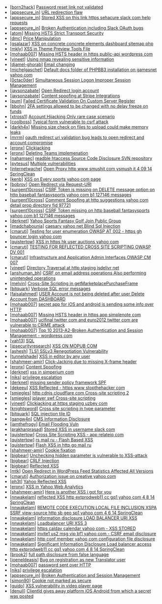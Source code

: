 * [[born2hack](https://hackerone.com/born2hack)] [Password reset link not validated ](https://hackerone.com/reports/22012)
* [[appsecure_in](https://hackerone.com/appsecure_in)] [URL redirection flaw](https://hackerone.com/reports/2622)
* [[appsecure_in](https://hackerone.com/appsecure_in)] [Stored XSS on this link https  sehacure slack com help requests ](https://hackerone.com/reports/2639)
* [[appsecure_in](https://hackerone.com/appsecure_in)] [Broken Authentication including Slack OAuth bugs ](https://hackerone.com/reports/2559)
* [[atom](https://hackerone.com/atom)] [Missing HSTS Strict Transport Security ](https://hackerone.com/reports/17239)
* [[dmc](https://hackerone.com/dmc)] [Price Manipulation](https://hackerone.com/reports/17502)
* [[gsalazar](https://hackerone.com/gsalazar)] [XSS on  concrete concrete elements dashboard sitemap php ](https://hackerone.com/reports/6853)
* [[mkly](https://hackerone.com/mkly)] [XSS in Theme Preview Tools File](https://hackerone.com/reports/4777)
* [[mohaab007](https://hackerone.com/mohaab007)] [Missing HSTS header in https  public-api wordpress com](https://hackerone.com/reports/20071)
* [[vineet](https://hackerone.com/vineet)] [Using nmap revealing sensitive information ](https://hackerone.com/reports/18382)
* [[djamel-ghorab](https://hackerone.com/djamel-ghorab)] [Email changing](https://hackerone.com/reports/18846)
* [[michelgaschet](https://hackerone.com/michelgaschet)] [Default docs folder of PHPBB3 installation on gamesnet yahoo com](https://hackerone.com/reports/17506)
* [[0ctac0der](https://hackerone.com/0ctac0der)] [Simultaneous Session Logon  Improper Session Management](https://hackerone.com/reports/11722)
* [[jaysonzabate](https://hackerone.com/jaysonzabate)] [Open Redirect login account](https://hackerone.com/reports/16718)
* [[jaysonzabate](https://hackerone.com/jaysonzabate)] [Content spoofing at Stripe Integrations](https://hackerone.com/reports/21248)
* [[pum](https://hackerone.com/pum)] [Failed Certificate Validation On Custom Server Register ](https://hackerone.com/reports/16568)
* [[bbohn](https://hackerone.com/bbohn)] [2FA settings allowed to be changed with no delay freeze on funds](https://hackerone.com/reports/16696)
* [[xtross1](https://hackerone.com/xtross1)] [Account Hijacking Only rare case scenario ](https://hackerone.com/reports/21083)
* [[coolboss](https://hackerone.com/coolboss)] [Typical form vulnerable to csrf attack](https://hackerone.com/reports/14751)
* [[darkh4x](https://hackerone.com/darkh4x)] [Missing size check on files to upload could make memory leaks ](https://hackerone.com/reports/19532)
* [[mrrm](https://hackerone.com/mrrm)] [oauth redirect uri validation bug leads to open redirect and account compromise](https://hackerone.com/reports/20661)
* [[eronx](https://hackerone.com/eronx)] [Clickjacking](https://hackerone.com/reports/21110)
* [[eronx](https://hackerone.com/eronx)] [Deleting Teams implemenation](https://hackerone.com/reports/2975)
* [[nahamsec](https://hackerone.com/nahamsec)] [readble htaccess  Source Code Disclosure   SVN repository ](https://hackerone.com/reports/7813)
* [[pytesus](https://hackerone.com/pytesus)] [Multiple vulnerabilities](https://hackerone.com/reports/14248)
* [[internetwache](https://hackerone.com/internetwache)] [Open Proxy http  www smushit com ysmush it  4 09 14  SpringClean](https://hackerone.com/reports/6704)
* [[kenb](https://hackerone.com/kenb)] [XSS on Every sports yahoo com page](https://hackerone.com/reports/2168)
* [[bobrov](https://hackerone.com/bobrov)] [Open Redirect via Request-URI](https://hackerone.com/reports/15298)
* [[surgent10cross](https://hackerone.com/surgent10cross)] [CSRF Token is missing on DELETE message option on http  baseball fantasysports yahoo com b1 127146 messages](https://hackerone.com/reports/6702)
* [[surgent10cross](https://hackerone.com/surgent10cross)] [Comment Spoofing at http  suggestions yahoo com detail prop directory fid 97721](https://hackerone.com/reports/6665)
* [[surgent10cross](https://hackerone.com/surgent10cross)] [CSRF Token missing on http  baseball fantasysports yahoo com b1 127146 messages](https://hackerone.com/reports/6700)
* [[derknet](https://hackerone.com/derknet)] [Yahoo Sports Fantasy Golf Join Public Group ](https://hackerone.com/reports/16414)
* [[imadchabounia](https://hackerone.com/imadchabounia)] [caesary yahoo net Blind Sql Injection](https://hackerone.com/reports/21899)
* [[cmaruti](https://hackerone.com/cmaruti)] [Testing for user enumeration OWASP  AT  002 - https  gh bouncer login yahoo com](https://hackerone.com/reports/12708)
* [[quistertow](https://hackerone.com/quistertow)] [XSS in https  hk user auctions yahoo com](https://hackerone.com/reports/7266)
* [[cmaruti](https://hackerone.com/cmaruti)] [TESTING FOR REFLECTED CROSS SITE SCRIPTING OWASP  DV  001 ](https://hackerone.com/reports/12011)
* [[cmaruti](https://hackerone.com/cmaruti)] [Infrastructure and Application Admin Interfaces OWASP  CM  007 ](https://hackerone.com/reports/11414)
* [[vineet](https://hackerone.com/vineet)] [Directory Traversal at http  staging jsdelivr net ](https://hackerone.com/reports/18371)
* [[anshuman_bh](https://hackerone.com/anshuman_bh)] [CSRF on email address operations Also performing unintended operations ](https://hackerone.com/reports/18507)
* [[melvin](https://hackerone.com/melvin)] [Cross-Site Scripting in getMarketplacePurchaseFrame](https://hackerone.com/reports/6843)
* [[bitquark](https://hackerone.com/bitquark)] [Verbose SQL error messages](https://hackerone.com/reports/20279)
* [[faisalahmed](https://hackerone.com/faisalahmed)] [USER Account is not being deleted after user Delete Account from DASHBOARD](https://hackerone.com/reports/20305)
* [[mohaab007](https://hackerone.com/mohaab007)] [secret app for iOS and android is sending some info over HTTP](https://hackerone.com/reports/12977)
* [[mohaab007](https://hackerone.com/mohaab007)] [Missing HSTS header in https  app simplenote com](https://hackerone.com/reports/20072)
* [[mohaab007](https://hackerone.com/mohaab007)] [uclfinal twitter com and euro2012 twitter com are vulnerable to CRIME attack](https://hackerone.com/reports/14199)
* [[mohaab007](https://hackerone.com/mohaab007)] [Top 10 2013-A2-Broken Authentication and Session Management - wordpress com](https://hackerone.com/reports/18503)
* [[vah13](https://hackerone.com/vah13)] [SQL ](https://hackerone.com/reports/10081)
* [[jpsecurityresearch](https://hackerone.com/jpsecurityresearch)] [XSS ON MOPUB COM](https://hackerone.com/reports/15356)
* [[ashesh](https://hackerone.com/ashesh)] [TLS1 SSLv3 Renegotiation Vulnerability](https://hackerone.com/reports/5617)
* [[tunnelshade](https://hackerone.com/tunnelshade)] [XSS in editor by any user](https://hackerone.com/reports/18691)
* [[shahmeer-amir](https://hackerone.com/shahmeer-amir)] [Click-Jacking due to missing X-frame header](https://hackerone.com/reports/17664)
* [[eronx](https://hackerone.com/eronx)] [Content Spoofing](https://hackerone.com/reports/2979)
* [[derknet](https://hackerone.com/derknet)] [xss in simperium com](https://hackerone.com/reports/13746)
* [[niks](https://hackerone.com/niks)] [privilege escalation](https://hackerone.com/reports/13959)
* [[derknet](https://hackerone.com/derknet)] [missing sender policy framework SPF ](https://hackerone.com/reports/12836)
* [[dekeeu](https://hackerone.com/dekeeu)] [XSS Reflected - https  www stopthehacker com ](https://hackerone.com/reports/9148)
* [[smiegles](https://hackerone.com/smiegles)] [http  cdnjs cloudflare com Cross-site scripting 2](https://hackerone.com/reports/8817)
* [[smiegles](https://hackerone.com/smiegles)] [jplayer swf Cross-site scripting](https://hackerone.com/reports/8786)
* [[vineet](https://hackerone.com/vineet)] [Clickjacking at https  staging uzbey com ](https://hackerone.com/reports/17315)
* [[knightsword](https://hackerone.com/knightsword)] [Cross site scripting in type parameter](https://hackerone.com/reports/17299)
* [[bitquark](https://hackerone.com/bitquark)] [SQL injection tile ID](https://hackerone.com/reports/17225)
* [[gangw4n](https://hackerone.com/gangw4n)] [CMS Information Disclosure](https://hackerone.com/reports/17297)
* [[iamthefrogy](https://hackerone.com/iamthefrogy)] [Email Flooding Vuln](https://hackerone.com/reports/17321)
* [[prakharprasad](https://hackerone.com/prakharprasad)] [Stored XSS in username slack com](https://hackerone.com/reports/2625)
* [[quistertow](https://hackerone.com/quistertow)] [Cross Site Scripting XSS - app relateiq com](https://hackerone.com/reports/2439)
* [[quistertow](https://hackerone.com/quistertow)] [rs mail ru - Flash Based XSS](https://hackerone.com/reports/8375)
* [[quistertow](https://hackerone.com/quistertow)] [Flash XSS in http  go mail ru](https://hackerone.com/reports/15330)
* [[shahmeer-amir](https://hackerone.com/shahmeer-amir)] [Cookie fixation](https://hackerone.com/reports/15619)
* [[bigbear](https://hackerone.com/bigbear)] [Unchecking hidden parameter is vulnerable to XSS-attack](https://hackerone.com/reports/13506)
* [[bigbear](https://hackerone.com/bigbear)] [CRLF Injection](https://hackerone.com/reports/13314)
* [[bigbear](https://hackerone.com/bigbear)] [Reflected XSS](https://hackerone.com/reports/15654)
* [[mtk](https://hackerone.com/mtk)] [Open Redirect in WordPress Feed Statistics Affected All Versions ](https://hackerone.com/reports/22142)
* [[cmaruti](https://hackerone.com/cmaruti)] [Authorization issue on creative yahoo com](https://hackerone.com/reports/12685)
* [[ph3t](https://hackerone.com/ph3t)] [Yahoo Reflected XSS](https://hackerone.com/reports/18279)
* [[eronx](https://hackerone.com/eronx)] [XSS in Yahoo Web Analytics](https://hackerone.com/reports/5442)
* [[shahmeer-amir](https://hackerone.com/shahmeer-amir)] [Here is another XSS i got for you](https://hackerone.com/reports/4276)
* [[nnwakelam](https://hackerone.com/nnwakelam)] [reflected XSS http  extprodweb11 cc gq1 yahoo com  4 8 14  SpringClean](https://hackerone.com/reports/6195)
* [[nnwakelam](https://hackerone.com/nnwakelam)] [REMOTE CODE EXECUTION LOCAL FILE INCLUSION XSPA SSRF view-source http  sb geo sp1 yahoo com  4 6 14  SpringClean](https://hackerone.com/reports/6674)
* [[nnwakelam](https://hackerone.com/nnwakelam)] [information disclosure LOAD BALANCER  URI XSS ](https://hackerone.com/reports/8284)
* [[nnwakelam](https://hackerone.com/nnwakelam)] [Loadbalancer  URI XSS 3](https://hackerone.com/reports/9703)
* [[nnwakelam](https://hackerone.com/nnwakelam)] [https  caldav calendar yahoo com - XSS STORED ](https://hackerone.com/reports/8281)
* [[nnwakelam](https://hackerone.com/nnwakelam)] [invite1 us2 msg vip bf1 yahoo com - CSRF email disclosure](https://hackerone.com/reports/7608)
* [[nnwakelam](https://hackerone.com/nnwakelam)] [http  conf member yahoo com configuration file disclosure](https://hackerone.com/reports/2598)
* [[nnwakelam](https://hackerone.com/nnwakelam)] [Significant Information Disclosure Load balancer access http  extprodweb11 cc gq1 yahoo com  4 8 14  SpringClean](https://hackerone.com/reports/6194)
* [[brook2](https://hackerone.com/brook2)] [full path disclosure from false language](https://hackerone.com/reports/13237)
* [[joeneldeasis](https://hackerone.com/joeneldeasis)] [Bug on registration as new Translator user](https://hackerone.com/reports/15679)
* [[mohaab007](https://hackerone.com/mohaab007)] [password sent over HTTP](https://hackerone.com/reports/20081)
* [[niks](https://hackerone.com/niks)] [privilege escalation](https://hackerone.com/reports/21210)
* [[appsecure_in](https://hackerone.com/appsecure_in)] [Broken Authentication and Session Management](https://hackerone.com/reports/17474)
* [[simon90](https://hackerone.com/simon90)] [Cookie not marked as secure ](https://hackerone.com/reports/15232)
* [[guido](https://hackerone.com/guido)] [XSS vulnerability in video player page](https://hackerone.com/reports/15125)
* [[denull](https://hackerone.com/denull)] [ClientId gives away platform iOS Android from which a secret was posted ](https://hackerone.com/reports/19210)
